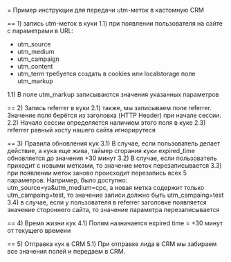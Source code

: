 = Пример инструкции для передачи utm-меток в кастомную CRM 

== 1) запись utm-меток в куки 
1.1) при появлении пользователя на сайте с параметрами в URL: 
- utm_source
- utm_medium
- utm_campaign
- utm_content
- utm_term
требуется создать в cookies или localstorage поле utm_markup

1.1) В поле utm_markup записываются значения указанных параметров

== 2) Запись referrer в куки
2.1) также, мы записываем поле referrer. Значение поля берётся из заголовка (HTTP Header) при начале сессии. 
2.2) Начало сессии определяется наличием этого поля в куке
2.3) referrer равный хосту нашего сайта игнорирутеся

== 3) Правила обновления кук
3.1) В случае, если пользователь делает действие, а кука еще жива, таймер сгорания куки expired_time обновляется до значения +30 минут
3.2) В случае, если пользователь приходит с новыми метками, то значение меток перезаписывается
3.3) при появлении меток заново происходит перезапись всех 5 параметров. Например, было доступно: utm_source=ya&utm_medium=cpc, а новая метка содержит только utm_campaing=test, то значение записи должно быть utm_campaing=test
3.4) в случае, если у пользователя в referrer заголовке появляется значение стороннего сайта, то значение параметра перезаписывается

== 4) Время жизни кук
4.1) Полям назначается expired time = +30 минут от текущего времени

== 5) Отправка кук в CRM 
5.1) При отправке лида в CRM мы забираем все значения полей и передаем в CRM.
